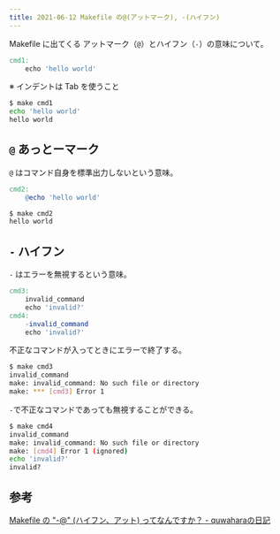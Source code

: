 ```yaml
---
title: 2021-06-12 Makefile の@(アットマーク), -(ハイフン)
---
```


Makefile に出てくる アットマーク（`@`）とハイフン（`-`）の意味について。

```makefile
cmd1:
	echo 'hello world'
```

※ インデントは Tab を使うこと

```bash
$ make cmd1
echo 'hello world'
hello world
```

## `@` あっとーマーク

`@` はコマンド自身を標準出力しないという意味。

```makefile
cmd2:
	@echo 'hello world'
```

```bash
$ make cmd2
hello world
```

## `-` ハイフン

`-` はエラーを無視するという意味。

```makefile
cmd3:
	invalid_command
	echo 'invalid?'
cmd4:
	-invalid_command
	echo 'invalid?'
```

不正なコマンドが入ってときにエラーで終了する。

```bash
$ make cmd3
invalid_command
make: invalid_command: No such file or directory
make: *** [cmd3] Error 1
```

`-`で不正なコマンドであっても無視することができる。

```bash
$ make cmd4
invalid_command
make: invalid_command: No such file or directory
make: [cmd4] Error 1 (ignored)
echo 'invalid?'
invalid?
```

## 参考

[Makefile の "-@" (ハイフン、アット) ってなんですか？ - quwaharaの日記](https://quwahara.hatenablog.com/entry/2012/02/13/201713)
